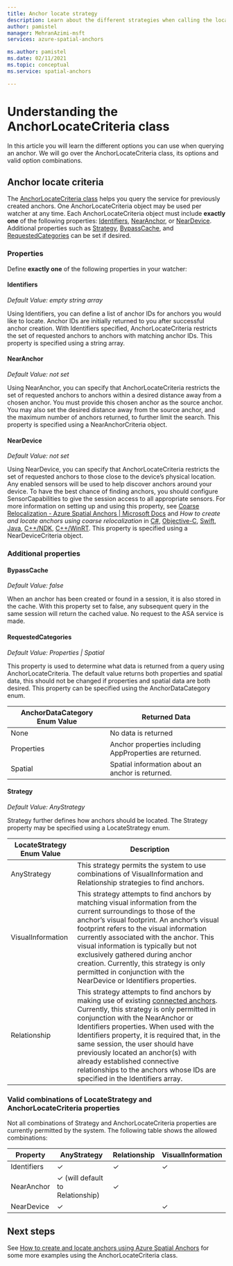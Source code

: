 ```yaml
---
title: Anchor locate strategy
description: Learn about the different strategies when calling the locate API
author: pamistel
manager: MehranAzimi-msft
services: azure-spatial-anchors

ms.author: pamistel
ms.date: 02/11/2021
ms.topic: conceptual
ms.service: spatial-anchors

---
```


# Understanding the AnchorLocateCriteria class
In this article you will learn the different options you can use when querying an anchor. We will go over the AnchorLocateCriteria class, its options and valid option combinations.

## Anchor locate criteria
The [AnchorLocateCriteria class](/dotnet/api/microsoft.azure.spatialanchors.anchorlocatecriteria) helps you query the service for previously created anchors. One AnchorLocateCriteria object may be used per watcher at any time. Each AnchorLocateCriteria object must include **exactly one** of the following properties: [Identifiers](#identifiers), [NearAnchor](#nearanchor), or [NearDevice](#neardevice). Additional properties such as [Strategy](#strategy), [BypassCache](#bypasscache), and [RequestedCategories](#requestedcategories) can be set if desired. 

### Properties
Define **exactly one** of the following properties in your watcher:
#### Identifiers
*Default Value: empty string array*

Using Identifiers, you can define a list of anchor IDs for anchors you would like to locate. Anchor IDs are initially returned to you after successful anchor creation. With Identifiers specified, AnchorLocateCriteria restricts the set of requested anchors to anchors with matching anchor IDs. 
This property is specified using a string array. 

#### NearAnchor
*Default Value: not set*

Using NearAnchor, you can specify that AnchorLocateCriteria restricts the set of requested anchors to  anchors within a desired distance away from a chosen anchor. You must provide this chosen anchor as the source anchor. You may also set the desired distance away from the source anchor, and the maximum number of anchors returned, to further limit the search.
This property is specified using a NearAnchorCriteria object.

#### NearDevice
*Default Value: not set*

Using NearDevice, you can specify that AnchorLocateCriteria restricts the set of requested anchors to those close to the device’s physical location. Any enabled sensors will be used to help discover anchors around your device. To have the best chance of finding anchors, you should configure SensorCapabilities to give the session access to all appropriate sensors. For more information on setting up and using this property, see [Coarse Relocalization - Azure Spatial Anchors | Microsoft Docs](./coarse-reloc.md) and *How to create and locate anchors using coarse relocalization* in [C#](../how-tos/set-up-coarse-reloc-unity.md), [Objective-C](../how-tos/set-up-coarse-reloc-unity.md), [Swift](../how-tos/set-up-coarse-reloc-swift.md), [Java](../how-tos/set-up-coarse-reloc-java.md), [C++/NDK](../how-tos/set-up-coarse-reloc-cpp-ndk.md), [C++/WinRT](../how-tos/set-up-coarse-reloc-cpp-winrt.md).
This property is specified using a NearDeviceCriteria object.

### Additional properties
#### BypassCache
*Default Value: false*

When an anchor has been created or found in a session, it is also stored in the cache.  With this property set to false, any subsequent query in the same session will return the cached value. No request to the ASA service is made.

#### RequestedCategories
*Default Value: Properties | Spatial*

This property is used to determine what data is returned from a query using AnchorLocateCriteria. The default value returns both properties and spatial data, this should not be changed if properties and spatial data are both desired. This property can be specified using the AnchorDataCategory enum.

AnchorDataCategory Enum Value | Returned Data
-----|------------
None | No data is returned
Properties| Anchor properties including AppProperties are returned.
Spatial| Spatial information about an anchor is returned.

#### Strategy
*Default Value: AnyStrategy*

Strategy further defines how anchors should be located. The Strategy property may be specified using a LocateStrategy enum.

LocateStrategy Enum Value | Description
---------------|------------
AnyStrategy | This strategy permits the system to use combinations of VisualInformation and Relationship strategies to find anchors. 
VisualInformation|This strategy attempts to find anchors by matching visual information from the current surroundings to those of the anchor’s visual footprint. An anchor’s visual footprint refers to the visual information currently associated with the anchor. This visual information is typically but not exclusively gathered during anchor creation. Currently, this strategy is only permitted in conjunction with the NearDevice or Identifiers properties.
Relationship|This strategy attempts to find anchors by making use of existing [connected anchors](./anchor-relationships-way-finding.md#connect-anchors). Currently, this strategy is only permitted in conjunction with the NearAnchor or Identifiers properties. When used with the Identifiers property, it is required that, in the same session, the user should have previously located an anchor(s) with already established connective relationships to the anchors whose IDs are specified in the Identifiers array. 


### Valid combinations of LocateStrategy and AnchorLocateCriteria properties 

Not all combinations of Strategy and AnchorLocateCriteria properties are currently permitted by the system. 
The following table shows the allowed combinations:



Property | AnyStrategy | Relationship | VisualInformation
-------- | ------------|--------------|-------------------
Identifiers	| &check;    | &check;     | &check;
NearAnchor	| &check;   (will default to Relationship) | &check;    | 
NearDevice	| &check;    |   | &check;




## Next steps

See [How to create and locate anchors using Azure Spatial Anchors](../create-locate-anchors-overview.md) for some more examples using the AnchorLocateCriteria class.